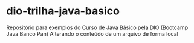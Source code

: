 # dio-trilha-java-basico
Repositório para exemplos do Curso de Java Básico pela DIO (Bootcamp Java Banco Pan)
Alterando o conteúdo de um arquivo de forma local